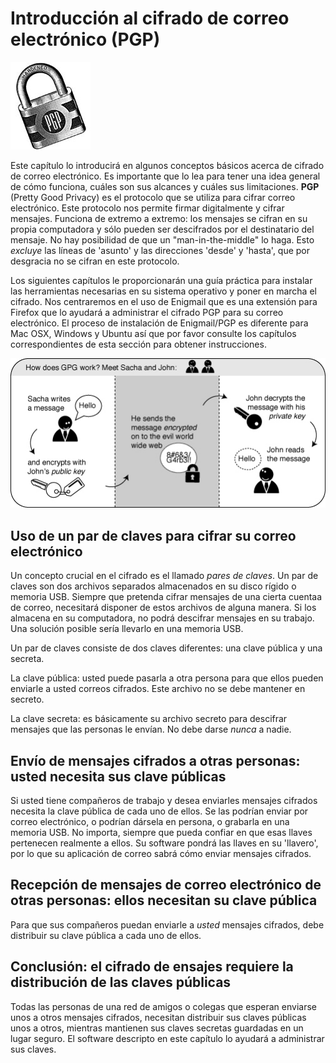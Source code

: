 Introducción al cifrado de correo electrónico (PGP)
===================================================

![PGP](pgp.jpg)

Este capítulo lo introducirá en algunos conceptos básicos acerca de cifrado de correo electrónico. Es importante que lo lea para tener una idea general de cómo funciona, cuáles son sus alcances y cuáles sus limitaciones. **PGP** (Pretty Good Privacy) es el protocolo que se utiliza para cifrar correo electrónico. Este protocolo nos permite firmar digitalmente y cifrar mensajes. Funciona de extremo a extremo: los mensajes se cifran en su propia computadora y sólo pueden ser descifrados por el destinatario del mensaje. No hay posibilidad de que un "man-in-the-middle" lo haga. Esto *excluye* las líneas de 'asunto' y las direcciones 'desde' y 'hasta', que por desgracia no se cifran en este protocolo.

Los siguientes capítulos le proporcionarán una guía práctica para instalar las herramientas necesarias en su sistema operativo y poner en marcha el cifrado. Nos centraremos en el uso de Enigmail que es una extensión para Firefox que lo ayudará a administrar el cifrado PGP para su correo electrónico. El proceso de instalación de Enigmail/PGP es diferente para Mac OSX, Windows y Ubuntu así que por favor consulte los capítulos correspondientes de esta sección para obtener instrucciones.

![GPG Schema](gpg-schema.jpg)

Uso de un par de claves para cifrar su correo electrónico
---------------------------------------------------------

Un concepto crucial en el cifrado es el llamado *pares de claves*. Un par de claves son dos archivos separados almacenados en su disco rígido o memoria USB. Siempre que pretenda cifrar mensajes de una cierta cuentaa de correo, necesitará disponer de estos archivos de alguna manera. Si los almacena en su computadora, no podrá descifrar mensajes en su trabajo. Una solución posible sería llevarlo en una memoria USB.

Un par de claves consiste de dos claves diferentes: una clave pública y una secreta.

La clave pública: usted puede pasarla a otra persona para que ellos pueden enviarle a usted correos cifrados. Este archivo no se debe mantener en secreto.

La clave secreta: es básicamente su archivo secreto para descifrar mensajes que las personas le envían. No debe darse *nunca* a nadie.

Envío de mensajes cifrados a otras personas: usted necesita sus clave públicas
------------------------------------------------------------------------------

Si usted tiene compañeros de trabajo y desea enviarles mensajes cifrados necesita la clave pública de cada uno de ellos. Se las podrían enviar por correo electrónico, o podrían dársela en persona, o grabarla en una memoria USB. No importa, siempre que pueda confiar en que esas llaves pertenecen realmente a ellos. Su software pondrá las llaves en su 'llavero', por lo que su aplicación de correo sabrá cómo enviar mensajes cifrados. 


Recepción de mensajes de correo electrónico de otras personas: ellos necesitan su clave pública
-----------------------------------------------------------------------------------------------

Para que sus compañeros puedan enviarle a *usted* mensajes cifrados, debe distribuir su clave pública a cada uno de ellos.

Conclusión: el cifrado de ensajes requiere la distribución de las claves públicas
---------------------------------------------------------------------------------

Todas las personas de una red de amigos o colegas que esperan enviarse unos a otros mensajes cifrados, necesitan distribuir sus claves públicas unos a otros, mientras mantienen sus claves secretas guardadas en un lugar seguro. El software descripto en este capítulo lo ayudará a administrar sus claves.
